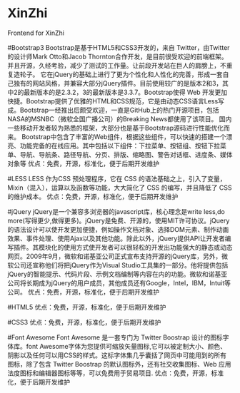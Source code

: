 # XinZhi
Frontend for XinZhi


#Bootstrap3
Bootstrap是基于HTML5和CSS3开发的，来自 Twitter，由Twitter的设计师Mark Otto和Jacob Thornton合作开发，是目前很受欢迎的前端框架。并且开源，久经考验，减少了测试的工作量。让前段开发站在巨人的肩膀上，不重复造轮子。 它在jQuery的基础上进行了更为个性化和人性化的完善，形成一套自己独有的网站风格，并兼容大部分jQuery插件。目前使用较广的是版本2和3，其中2的最新版本的是2.3.2，3的最新版本是3.3.7。Bootstrap使得 Web 开发更加快捷。Bootstrap提供了优雅的HTML和CSS规范，它是由动态CSS语言Less写成。Bootstrap一经推出后颇受欢迎，一直是GitHub上的热门开源项目，包括NASA的MSNBC（微软全国广播公司）的Breaking News都使用了该项目。  国内一些移动开发者较为熟悉的框架，大部分也是基于Bootstrap源码进行性能优化而来。
Bootstrap中包含了丰富的Web组件，根据这些组件，可以快速的搭建一个漂亮、功能完备的在线应用。其中包括以下组件：下拉菜单、按钮组、按钮下拉菜单、导航、导航条、路径导航、分页、排版、缩略图、警告对话框、进度条、媒体对象等
优点：免费，开源，标准化，便于后期开发维护


#LESS
LESS 作为CSS 预处理程序，它在 CSS 的语法基础之上，引入了变量，Mixin（混入），运算以及函数等功能，大大简化了 CSS 的编写，并且降低了 CSS 的维护成本。
优点：免费，开源，标准化，便于后期开发维护

#jQuery
jQuery是一个兼容多浏览器的javascript库，核心理念是write less,do more(写得更少,做得更多)。jQuery是免费、开源的，使用MIT许可协议。jQuery的语法设计可以使开发更加便捷，例如操作文档对象、选择DOM元素、制作动画效果、事件处理、使用Ajax以及其他功能。除此以外，jQuery提供API让开发者编写插件。其模块化的使用方式使开发者可以很轻松的开发出功能强大的静态或动态网页。2009年9月，微软和诺基亚公司正式宣布支持开源的jQuery库，另外，微软公司还宣称他们将把jQuery作为Visual Studio工具集的一部分。他将提供包括jQuery的智能提示、代码片段、示例文档编制等内容在内的功能。微软和诺基亚公司将长期成为jQuery的用户成员，其他成员还有Google，Intel，IBM，Intuit等公司。
优点：免费，开源，标准化，便于后期开发维护

#HTML5
优点：免费，开源，标准化，便于后期开发维护


#CSS3
优点：免费，开源，标准化，便于后期开发维护


#Font Awesome
Font Awesome 是一套专门为 Twitter Boostrap 设计的图标字体库。font Awesome字体为您提供可缩放矢量图标,它可以被定制大小、颜色、阴影以及任何可以用CSS的样式。这标字体集几乎囊括了网页中可能用到的所有图标，除了包含 Twitter Boostrap 的默认图标外，还有社交收集图标、Web 应用法度图标和编辑器图标等等，可以免费用于贸易项目.
优点：免费，开源，标准化，便于后期开发维护

